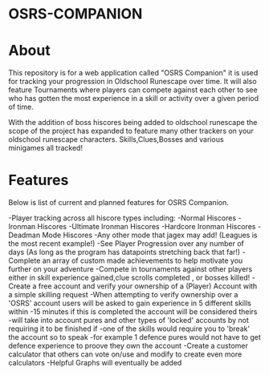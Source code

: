 # OSRS-COMPANION

# About

This repository is for a web application called "OSRS Companion" it is used for tracking your progression in Oldschool Runescape
over time. It will also feature Tournaments where players can compete against each other to see who has gotten the most experience in a
skill or activity over a given period of time.

With the addition of boss hiscores being added to oldschool runescape the scope of the project has expanded to feature many other trackers on your oldschool runescape characters. Skills,Clues,Bosses and various minigames all tracked!

# Features

Below is list of current and planned features for OSRS Companion.

-Player tracking across all hiscore types including:
          -Normal Hiscores
          -Ironman Hiscores
          -Ultimate Ironman Hiscores
          -Hardcore Ironman Hiscores
          -Deadman Mode Hiscores
          -Any other mode that jagex may add! (Leagues is the most recent example!)
-See Player Progression over any number of days (As long as the program has datapoints stretching back that far!)
-Complete an array of custom made achievements to help motivate you further on your adventure
-Compete in tournaments against other players either in skill experience gained,clue scrolls completed , or bosses killed!
-Create a free account and verify your ownership of a (Player) Account with a simple skilling request
          -When attempting to verify ownership over a 'OSRS' account users will be asked to gain experience in 5 different skills within 
          -15 minutes if this is completed the account will be considered theirs
          -will take into account pures and other types of 'locked' accounts by not requiring it to be finished if
          -one of the skills would require you to 'break' the account so to speak
          -for example 1 defence pures would not have to get defence experience to proove they own the account
-Create a customer calculator that others can vote on/use and modify to create even more calculators
-Helpful Graphs will eventually be added
